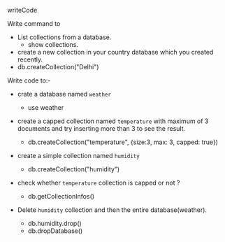 writeCode

Write command to

- List collections from a database.
    - show collections.
- create a new collection in your country database which you created recently.
 - db.createCollection("Delhi") 

Write code to:-

 
- crate a database named `weather`
    - use weather

- create a capped collection named `temperature` with maximum of 3 documents and try inserting more than 3 to see the result.

    -  db.createCollection("temperature", {size:3, max: 3, capped: true})


- create a simple collection named `humidity`
  
    - db.createCollection("humidity")

- check whether `temperature` collection is capped or not ?
    - db.getCollectionInfos()
- Delete `humidity` collection and then the entire database(weather).
    - db.humidity.drop()
    - db.dropDatabase()